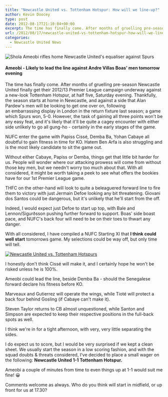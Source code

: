 ```yaml
---
title: "Newcastle United vs. Tottenham Hotspur: How will we line-up?"
author: Kevin Doocey
type: post
date: 2012-08-17T21:10:04+00:00
excerpt: The time has finally come. After months of gruelling pre-season Newcastle United finally get their 2012/13 Premier League campaign underway against a new-look Tottenham Hotspur, at half five..
url: /2012/08/17/newcastle-united-vs-tottenham-hotspur-how-will-we-line-up/
categories:
  - Newcastle United News
---
```


![Shola Ameobi rifles home Newcastle United's equaliser against Spurs](https://www.tynetime.com/wp-content/uploads/2012/08/Shola-Ameobi-NUFC-Spurs.jpg "Shola-Ameobi-NUFC-Spurs")

#### Ameobi - Likely to lead the line against Andre Villas Boas' men tomorrow evening

The time has finally come. After months of gruelling pre-season Newcastle United finally get their 2012/13 Premier League campaign underway against a new-look Tottenham Hotspur, at half five, Saturday evening. Thankfully, the season starts at home in Newcastle, and against a side that Alan Pardew's men will be looking to get one over on, following an embarrassing display in London in the return fixture last season; a game which Spurs won, 5-0. However, the task of gaining all three points won't be any easy feat, and it's likely that it'll be quite a cagey encounter with either side unlikely to go all gung-ho - certainly in the early stages of the game.

NUFC enter the game with Papiss Cissé, Demba Ba, Yohan Cabaye all doubtful to gain fitness in time for KO. Hatem Ben Arfa is also struggling and is the most likely candidate to sit the game out.

Without either Cabaye, Papiss or Demba, things get that little bit harder for us. People will wonder where our attacking prowess will come from without those key men, but we needn't worry too much about that. With all considered, it might be worth taking a peek to see what offers the bookies have for our 1st Premier League game.

THFC on the other-hand will look to quite a beleaguered forward line to fire them to victory with just Jermain Defoe looking any bit threatening. Giovani dos Santos could be dangerous, but it's unlikely that he'll start from the off.

Indeed, I would expect just Defoe to start up top, with Bale and Lennon/Sigurðsson pushing further forward to support. Boas' side boast pace, and NUFC's back four will need to be on their toes to thwart any danger.

With all considered, I have compiled a NUFC Starting XI that **I think could well start** tomorrows game. My selections could be way off, but only time will tell.

[![Newcastle United vs. Tottenham Hotspurs](https://www.tynetime.com/wp-content/uploads/2012/08/NUFC-Line-Up-Spurs.jpg "NUFC-Line-Up-Spurs")][1]

I honestly don't think Cissé will make it, and I certainly hope he won't be risked unless he is 100%.

Ameobi could lead the line, beside Demba Ba - should the Senegalese forward declare his fitness before KO.

Marveaux and Gutierrez will operate the wings, while Tioté will protect a back four behind Gosling (if Cabaye can't make it).

Steven Taylor returns to CB almost unquestioned, while Santon and Simpson are expected to keep their respective positions in the full-back spots as well.

I think we're in for a tight afternoon, with very, very little separating the sides.

I do expect us to score, but I would be very surprised if we kept a clean sheet. We usually start the season in a low scoring fashion, and with the squad doubts & threats considered, I've decided to place a small wager on the following: **Newcastle United 1-1 Tottenham Hotspur.**

Ameobi a couple of minutes from time to even things up at 1-1 would suit me fine! 😀

Comments welcome as always. Who do you think will start in midfield, or up front for us at 17.30?

[1]: https://www.tynetime.com/wp-content/uploads/2012/08/NUFC-Line-Up-Spurs.jpg
